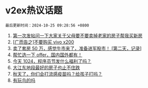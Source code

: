 # v2ex热议话题

`最后更新时间：2024-10-25 09:28:56 +0800`

1. [第一次发帖问一下大家关于父母要不要卖掉老家的房子帮我买新房](https://www.v2ex.com/t/1083248)
1. [[广而告之]不要购买 vivo x200](https://www.v2ex.com/t/1083107)
1. [卖了套房 50 万，感觉牛市来了，准备进军股市！ [第二天，记录]](https://www.v2ex.com/t/1083182)
1. [帮忙选一下 offer，国内国外都有！](https://www.v2ex.com/t/1083190)
1. [今天 1024，程序员节发什么福利了吗？](https://www.v2ex.com/t/1083117)
1. [大江东地段最好的房子也止不住跌](https://www.v2ex.com/t/1083211)
1. [秋天了，你们会打流感疫苗吗？给孩子打吗？](https://www.v2ex.com/t/1083143)
1. [有玩鸟的吗](https://www.v2ex.com/t/1083241)

